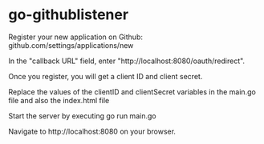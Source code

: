 # go-githublistener

Register your new application on Github: github.com/settings/applications/new

In the "callback URL" field, enter "http://localhost:8080/oauth/redirect".

Once you register, you will get a client ID and client secret.

Replace the values of the clientID and clientSecret variables in the main.go file and also the index.html file

Start the server by executing go run main.go

Navigate to http://localhost:8080 on your browser.